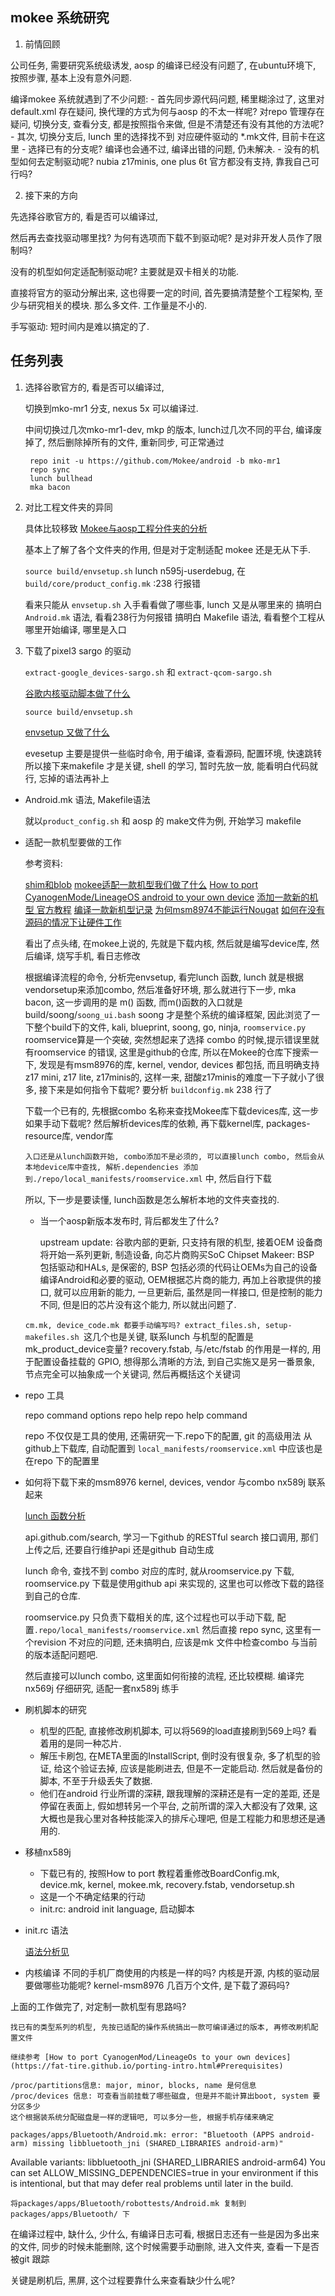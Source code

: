 
## mokee 系统研究

1. 前情回顾

公司任务, 需要研究系统级诱发, aosp 的编译已经没有问题了,  在ubuntu环境下, 按照步骤, 基本上没有意外问题. 

编译mokee 系统就遇到了不少问题:
    - 首先同步源代码问题, 稀里糊涂过了, 这里对default.xml 存在疑问, 换代理的方式为何与aosp 的不太一样呢? 对repo 管理存在疑问, 切换分支, 查看分支, 都是按照指令来做, 但是不清楚还有没有其他的方法呢? 
    - 其次, 切换分支后, lunch 里的选择找不到 对应硬件驱动的 *.mk文件, 目前卡在这里
    - 选择已有的分支呢? 编译也会通不过, 编译出错的问题, 仍未解决. 
    - 没有的机型如何去定制驱动呢? nubia z17minis, one plus 6t 官方都没有支持, 靠我自己可行吗?

2. 接下来的方向

先选择谷歌官方的, 看是否可以编译过, 

然后再去查找驱动哪里找? 为何有选项而下载不到驱动呢? 是对非开发人员作了限制吗? 

没有的机型如何定适配制驱动呢? 主要就是双卡相关的功能.

直接将官方的驱动分解出来, 这也得要一定的时间, 首先要搞清楚整个工程架构, 至少与研究相关的模块. 那么多文件.  工作量是不小的.

手写驱动: 短时间内是难以搞定的了.

## 任务列表
1. 选择谷歌官方的, 看是否可以编译过, 

    切换到mko-mr1 分支, nexus 5x 可以编译过.

    中间切换过几次mko-mr1-dev, mkp 的版本, lunch过几次不同的平台, 编译废掉了, 然后删除掉所有的文件, 重新同步, 可正常通过

        repo init -u https://github.com/Mokee/android -b mko-mr1
        repo sync
        lunch bullhead
        mka bacon

2. 对比工程文件夹的异同

    具体比较移致 [Mokee与aosp工程分件夹的分析](mokee_aosp_directory_analysis.md)

    基本上了解了各个文件夹的作用, 但是对于定制适配 mokee 还是无从下手.

    `source build/envsetup.sh`
    lunch n595j-userdebug, 在 `build/core/product_config.mk` :238 行报错

    看来只能从 `envsetup.sh` 入手看看做了哪些事, lunch 又是从哪里来的 
    搞明白 `Android.mk` 语法, 看看238行为何报错
    搞明白 Makefile 语法, 看看整个工程从哪里开始编译, 哪里是入口

3. 下载了pixel3 sargo 的驱动

    `extract-google_devices-sargo.sh` 和 `extract-qcom-sargo.sh`

    [谷歌内核驱动脚本做了什么](extract_google_devices_qcom_sargo_analysis.md)

    `source build/envsetup.sh`

    [envsetup 又做了什么](envsetup_analysis.md)

    evesetup 主要是提供一些临时命令, 用于编译, 查看源码, 配置环境, 快速跳转
    所以接下来makefile 才是关键, shell 的学习, 暂时先放一放, 能看明白代码就行, 忘掉的语法再补上

- Android.mk 语法, Makefile语法

    就以`product_config.sh` 和 aosp 的 make文件为例, 开始学习 makefile

- 适配一款机型要做的工作

    参考资料:

    [shim和blob](https://toby.moe/android-shim/)
    [mokee适配一款机型我们做了什么](https://bbs.mokeedev.com/t/topic/1073/33)
    [How to port CyanogenMode/LineageOS android to your own device](https://fat-tire.github.io/porting-intro.html)
    [添加一款新的机型 官方教程](https://source.android.google.cn/setup/develop/new-device)
    [编译一款新机型记录](https://kotlintc.com/articles/4343?fr=sidebar)
    [为何msm8974不能运行Nougat](https://www.xda-developers.com/in-depth-capitulation-of-why-msm8974-devices-are-excluded-from-nougat/)
    [如何在没有源码的情况下让硬件工作](https://www.xda-developers.com/cameras-custom-roms-developers-make-hardware-work-without-source-code/)

    看出了点头绪, 在mokee上说的, 先就是下载内核, 然后就是编写device库, 然后编译, 烧写手机, 看日志修改

    根据编译流程的命令, 分析完envsetup, 看完lunch 函数, lunch 就是根据vendorsetup来添加combo, 然后准备好环境, 那么就进行下一步, mka bacon, 这一步调用的是 m() 函数, 而m()函数的入口就是 build/soong/`soong_ui.bash`
    soong 才是整个系统的编译框架, 因此浏览了一下整个build下的文件, kali, blueprint, soong, go, ninja, `roomservice.py`
    roomservice算是一个突破, 突然想起来了选择 combo 的时候,提示错误里就有roomservice 的错误, 这里<project>是github的仓库, 所以在Mokee的仓库下搜索一下, 发现是有msm8976的库, kernel, vendor, devices 都包括, 而且明确支持 z17 mini, z17 lite, z17minis的, 这样一来, 甜酸z17minis的难度一下子就小了很多, 接下来是如何指令下载呢? 要分析 `buildconfig.mk` 238 行了

    下载一个已有的, 先根据combo 名称来查找Mokee库下载devices库, 这一步如果手动下载呢? 然后解析devices库的依赖, 再下载kernel库, packages-resource库, vendor库

    `入口还是从lunch函数开始, combo添加不是必须的, 可以直接lunch combo, 然后会从本地device库中查找, 解析.dependencies 添加到./repo/local_manifests/roomservice.xml` 中, 然后自行下载

    所以, 下一步是要读懂, lunch函数是怎么解析本地的文件夹查找的.

    - 当一个aosp新版本发布时, 背后都发生了什么? 

        upstream update: 谷歌内部的更新, 只支持有限的机型, 接着OEM 设备商将开始一系列更新, 制造设备, 向芯片商购买SoC
        Chipset Makeer: BSP 包括驱动和HALs, 是保密的, BSP 包括必须的代码让OEMs为自己的设备编译Android和必要的驱动, OEM根据芯片商的能力, 再加上谷歌提供的接口, 就可以应用新的能力, 一旦更新后, 虽然是同一样接口, 但是控制的能力不同, 但是旧的芯片没有这个能力, 所以就出问题了. 

    `cm.mk, device_code.mk 都要手动编写吗? extract_files.sh, setup-makefiles.sh `这几个也是关键, 
    联系lunch 与机型的配置是 mk_product_device变量?
    recovery.fstab, 与/etc/fstab 的作用是一样的, 用于配置设备挂载的
    GPIO, 想得那么清晰的方法, 到自己实施又是另一番景象, 节点完全可以抽象成一个关键词, 然后再概括这个关键词

- repo 工具

    repo command options
    repo help
    repo help command

    repo 不仅仅是工具的使用, 还需研究一下.repo下的配置, git 的高级用法
    从github上下载库, 自动配置到 `local_manifests/roomservice.xml` 中应该也是在repo 下的配置里

- 如何将下载下来的msm8976 kernel, devices, vendor 与combo nx589j 联系起来

    [lunch 函数分析](./lunch_function_analysis.md)

    api.github.com/search, 学习一下github 的RESTful search 接口调用, 那们上传之后, 还要自行维护api 还是github 自动生成

    lunch 命令, 查找不到 combo 对应的库时, 就从roomservice.py 下载, roomservice.py 下载是使用github api 来实现的, 这里也可以修改下载的路径到自己的仓库. 

    roomservice.py 只负责下载相关的库, 这个过程也可以手动下载, 配置`.repo/local_manifests/roomservice.xml` 然后直接 repo sync, 这里有一个revision 不对应的问题, 还未搞明白, 应该是mk 文件中检查combo 与当前的版本适配问题吧. 

    然后直接可以lunch combo, 这里面如何衔接的流程, 还比较模糊. 编译完nx569j 仔细研究, 适配一套nx589j 练手

- 刷机脚本的研究
    * 机型的匹配, 直接修改刷机脚本, 可以将569的load直接刷到569上吗? 看着用的是同一种芯片. 
    * 解压卡刷包, 在META里面的InstallScript, 倒时没有很复杂, 多了机型的验证, 给这个验证去掉, 应该是能刷进去, 但是不一定能启动. 然后就是备份的脚本, 不至于升级丢失了数据. 
    * 他们在android 行业所谓的深耕, 跟我理解的深耕还是有一定的差距, 还是停留在表面上, 假如想转另一个平台, 之前所谓的深入大都没有了效果, 这大概也是我心里对各种技能深入的排斥心理吧, 但是工程能力和思想还是通用的.

- 移植nx589j
    * 下载已有的, 按照How to port 教程着重修改BoardConfig.mk, device.mk, kernel, mokee.mk, recovery.fstab, vendorsetup.sh
    * 这是一个不确定结果的行动
    * init.rc: android init language, 启动脚本 

- init.rc 语法

    [语法分析见](./init_rc_syntax.md)

- 内核编译
    不同的手机厂商使用的内核是一样的吗? 
    内核是开源, 内核的驱动层要做哪些功能呢?
    kernel-msm8976 几百万个文件, 是下载了源码吗? 



上面的工作做完了, 对定制一款机型有思路吗? 

	找已有的类型系列的机型, 先按已适配的操作系统搞出一款可编译通过的版本, 再修改刷机配置文件 

	继续参考 [How to port CyanogenMod/LineageOs to your own devices](https://fat-tire.github.io/porting-intro.html#Prerequisites)

	/proc/partitions信息: major, minor, blocks, name 是何信息
	/proc/devices 信息: 可查看当前挂载了哪些磁盘, 但是并不能计算出boot, system 要分区多少
	这个根据装系统分配磁盘是一样的逻辑吧, 可以多分一些, 根据手机存储来确定

	packages/apps/Bluetooth/Android.mk: error: "Bluetooth (APPS android-arm) missing libbluetooth_jni (SHARED_LIBRARIES android-arm)"
Available variants:
		libbluetooth_jni (SHARED_LIBRARIES android-arm64)
You can set ALLOW_MISSING_DEPENDENCIES=true in your environment if this is intentional, but that may defer real problems until later in the build.

	将packages/apps/Bluetooth/robottests/Android.mk 复制到packages/apps/Bluetooth/ 下

在编译过程中, 缺什么, 少什么, 有编译日志可看, 根据日志还有一些是因为多出来的文件, 同步的时候未能删除, 这个时候需要手动删除, 进入文件夹, 查看一下是否被git 跟踪 

关键是刷机后, 黑屏, 这个过程要靠什么来查看缺少什么呢?



